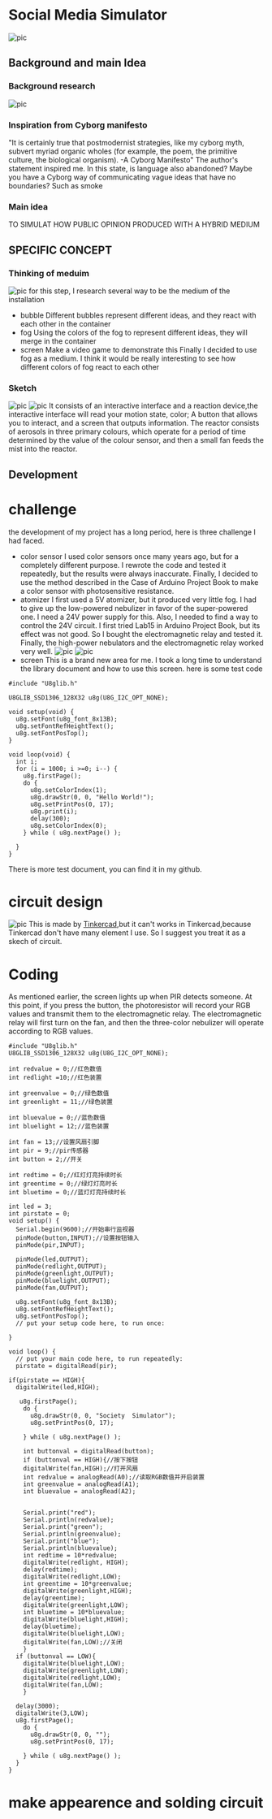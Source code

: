 # Social Media Simulator
![pic](https://github.com/msc-creative-computing/p-comp-labs-FengLinLi2010/blob/main/Final_Project/pics_storage/fog.jpg)
## Background and main Idea
### Background research
![pic](https://github.com/msc-creative-computing/p-comp-labs-FengLinLi2010/blob/main/Final_Project/pics_storage/95320b49fcede2d74fee4f727f71c3b.png)
### Inspiration from Cyborg manifesto
"It is certainly true that postmodernist strategies, like my cyborg myth, subvert myriad organic wholes (for example, the poem, the primitive culture, the biological organism).
-A Cyborg Manifesto"
The author's statement inspired me. In this state, is language also abandoned? Maybe you have a Cyborg way of communicating vague ideas that have no boundaries? Such as smoke
### Main idea
TO SIMULAT HOW PUBLIC OPINION PRODUCED WITH A HYBRID MEDIUM
## SPECIFIC CONCEPT
### Thinking of meduim
![pic](https://github.com/msc-creative-computing/p-comp-labs-FengLinLi2010/blob/main/Final_Project/pics_storage/24565785544df1b809fb4fbf23e1e7e.png)
for this step, I research several way to be the medium of the installation
* bubble Different bubbles represent different ideas, and they react with each other in the container
* fog Using the colors of the fog to represent different ideas, they will merge in the container
* screen Make a video game to demonstrate this
Finally I decided to use fog as a medium. I think it would be really interesting to see how different colors of fog react to each other
### Sketch
![pic](https://github.com/msc-creative-computing/p-comp-labs-FengLinLi2010/blob/main/Final_Project/pics_storage/bc8b018a56c399de4f35246e5530a94.png)
![pic](https://github.com/msc-creative-computing/p-comp-labs-FengLinLi2010/blob/main/Final_Project/pics_storage/c6fbf6dd4bb8290ec1865aa949fd241.png)
It consists of an interactive interface and a reaction device,the interactive interface will read your motion state, color; A button that allows you to interact, and a screen that outputs information. The reactor consists of aerosols in three primary colours, which operate for a period of time determined by the value of the colour sensor, and then a small fan feeds the mist into the reactor.
## Development
# challenge
the development of my project has a long period, here is three challenge I had faced.
* color sensor I used color sensors once many years ago, but for a completely different purpose. I rewrote the code and tested it repeatedly, but the results were always inaccurate. Finally, I decided to use the method described in the Case of Arduino Project Book to make a color sensor with photosensitive resistance.
* atomizer I first used a 5V atomizer, but it produced very little fog. I had to give up the low-powered nebulizer in favor of the super-powered one. I need a 24V power supply for this. Also, I needed to find a way to control the 24V circuit. I first tried Lab15 in Arduino Project Book, but its effect was not good. So I bought the electromagnetic relay and tested it. Finally, the high-power nebulators and the electromagnetic relay worked very well.
![pic](https://github.com/msc-creative-computing/p-comp-labs-FengLinLi2010/blob/main/Final_Project/pics_storage/atomizer.jpg)
![pic](https://github.com/msc-creative-computing/p-comp-labs-FengLinLi2010/blob/main/Final_Project/test_vide%26pics/relay.png)
* screen This is a brand new area for me. I took a long time to understand the library document and how to use this screen. here is some test  code
```
#include "U8glib.h"

U8GLIB_SSD1306_128X32 u8g(U8G_I2C_OPT_NONE);

void setup(void) {
  u8g.setFont(u8g_font_8x13B);
  u8g.setFontRefHeightText();
  u8g.setFontPosTop();
}

void loop(void) {
  int i;
  for (i = 1000; i >=0; i--) {
    u8g.firstPage();
    do {
      u8g.setColorIndex(1);
      u8g.drawStr(0, 0, "Hello World!");
      u8g.setPrintPos(0, 17);
      u8g.print(i);
      delay(300);
      u8g.setColorIndex(0);
    } while ( u8g.nextPage() );
    
  }
}
```
There is more test document, you can find it in my github.
# circuit design
![pic](https://github.com/msc-creative-computing/p-comp-labs-FengLinLi2010/blob/main/Final_Project/final_project_circuit.png)
This is made by [Tinkercad](https://www.tinkercad.com/things/kjAPQdotJcB),but it can't works in Tinkercad,because Tinkercad don't have many element I use. So I suggest you treat  it as a skech of circuit.
# Coding
As mentioned earlier, the screen lights up when PIR detects someone. At this point, if you press the button, the photoresistor will record your RGB values and transmit them to the electromagnetic relay. The electromagnetic relay will first turn on the fan, and then the three-color nebulizer will operate according to RGB values.
```
#include "U8glib.h"
U8GLIB_SSD1306_128X32 u8g(U8G_I2C_OPT_NONE);

int redvalue = 0;//红色数值
int redlight =10;//红色装置

int greenvalue = 0;//绿色数值
int greenlight = 11;//绿色装置

int bluevalue = 0;//蓝色数值
int bluelight = 12;//蓝色装置

int fan = 13;//设置风扇引脚
int pir = 9;//pir传感器
int button = 2;//开关

int redtime = 0;//红灯灯亮持续时长
int greentime = 0;//绿灯灯亮时长
int bluetime = 0;//蓝灯灯亮持续时长

int led = 3; 
int pirstate = 0;
void setup() {
  Serial.begin(9600);//开始串行监视器
  pinMode(button,INPUT);//设置按钮输入
  pinMode(pir,INPUT);
  
  pinMode(led,OUTPUT);
  pinMode(redlight,OUTPUT);
  pinMode(greenlight,OUTPUT);
  pinMode(bluelight,OUTPUT);
  pinMode(fan,OUTPUT);
  
  u8g.setFont(u8g_font_8x13B);
  u8g.setFontRefHeightText();
  u8g.setFontPosTop();
  // put your setup code here, to run once:

}

void loop() {
  // put your main code here, to run repeatedly:
  pirstate = digitalRead(pir);
  
if(pirstate == HIGH){
  digitalWrite(led,HIGH);
   
   u8g.firstPage();
    do {
      u8g.drawStr(0, 0, "Society  Simulator");
      u8g.setPrintPos(0, 17);
      
    } while ( u8g.nextPage() );

    int buttonval = digitalRead(button);
    if (buttonval == HIGH){//按下按钮
    digitalWrite(fan,HIGH);//打开风扇
    int redvalue = analogRead(A0);//读取RGB数值并开启装置
    int greenvalue = analogRead(A1);
    int bluevalue = analogRead(A2);

    
    Serial.print("red");
    Serial.println(redvalue);
    Serial.print("green");
    Serial.println(greenvalue);
    Serial.print("blue");
    Serial.println(bluevalue);
    int redtime = 10*redvalue;
    digitalWrite(redlight, HIGH);
    delay(redtime); 
    digitalWrite(redlight,LOW);
    int greentime = 10*greenvalue;
    digitalWrite(greenlight,HIGH); 
    delay(greentime);
    digitalWrite(greenlight,LOW);
    int bluetime = 10*bluevalue;
    digitalWrite(bluelight,HIGH);
    delay(bluetime);
    digitalWrite(bluelight,LOW);
    digitalWrite(fan,LOW);//关闭
    }
  if (buttonval == LOW){
    digitalWrite(bluelight,LOW);
    digitalWrite(greenlight,LOW);
    digitalWrite(redlight,LOW);
    digitalWrite(fan,LOW);
    }
  
  delay(3000);
  digitalWrite(3,LOW);
  u8g.firstPage();
    do {
      u8g.drawStr(0, 0, "");
      u8g.setPrintPos(0, 17);
      
    } while ( u8g.nextPage() );
  }
}
```
# make appearence and solding circuit


